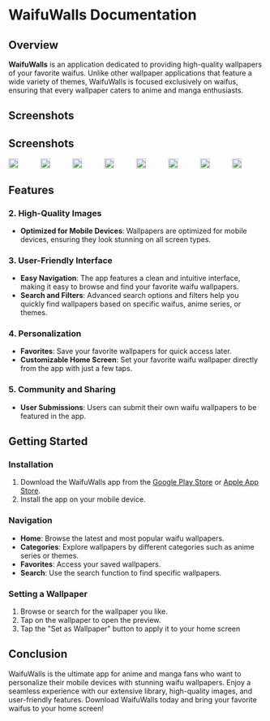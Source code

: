 # WaifuWalls Documentation

## Overview
**WaifuWalls** is an application dedicated to providing high-quality wallpapers of your favorite waifus. Unlike other wallpaper applications that feature a wide variety of themes, WaifuWalls is focused exclusively on waifus, ensuring that every wallpaper caters to anime and manga enthusiasts.

## Screenshots
## Screenshots
<div style="display: flex; flex-direction: 'row';">
  <img src="https://github.com/ronitkrshah/waifu-walls/assets/118371892/e950ab41-f188-4ab2-a2f3-b067832c5e1f" width=30%>
  <img src="https://github.com/ronitkrshah/waifu-walls/assets/118371892/603999ab-3aa0-4d95-afc6-d6dd2b2f3d65" width=30%>
  <img src="https://github.com/ronitkrshah/waifu-walls/assets/118371892/87dcb094-49ae-4ccc-a09a-406fabd2d3a7" width=30%>
  <img src="https://github.com/ronitkrshah/waifu-walls/assets/118371892/247d285b-4c11-4873-9982-578d17363dfc" width=30%>
  <img src="https://github.com/ronitkrshah/waifu-walls/assets/118371892/b8377e65-9601-465f-ae53-37f6587c45da" width=30%>

  
  <img src="https://github.com/ronitkrshah/waifu-walls/assets/118371892/373fd710-6ca5-4507-adff-fbdbd9071049" width=30%>
  <img src="https://github.com/ronitkrshah/waifu-walls/assets/118371892/48e5df62-9170-4da2-9580-e0d01fd50537" width=30%>
  <img src="https://github.com/ronitkrshah/waifu-walls/assets/118371892/1fc829f8-a5b7-4ff8-a24c-39b7b3fde94b" width=30%>
</div>

## Features

### 2. High-Quality Images
- **Optimized for Mobile Devices**: Wallpapers are optimized for mobile devices, ensuring they look stunning on all screen types.

### 3. User-Friendly Interface
- **Easy Navigation**: The app features a clean and intuitive interface, making it easy to browse and find your favorite waifu wallpapers.
- **Search and Filters**: Advanced search options and filters help you quickly find wallpapers based on specific waifus, anime series, or themes.

### 4. Personalization
- **Favorites**: Save your favorite wallpapers for quick access later.
- **Customizable Home Screen**: Set your favorite waifu wallpaper directly from the app with just a few taps.

### 5. Community and Sharing
- **User Submissions**: Users can submit their own waifu wallpapers to be featured in the app.

## Getting Started

### Installation
1. Download the WaifuWalls app from the [Google Play Store](#) or [Apple App Store](#).
2. Install the app on your mobile device.

### Navigation
- **Home**: Browse the latest and most popular waifu wallpapers.
- **Categories**: Explore wallpapers by different categories such as anime series or themes.
- **Favorites**: Access your saved wallpapers.
- **Search**: Use the search function to find specific wallpapers.

### Setting a Wallpaper
1. Browse or search for the wallpaper you like.
2. Tap on the wallpaper to open the preview.
3. Tap the "Set as Wallpaper" button to apply it to your home screen

## Conclusion
WaifuWalls is the ultimate app for anime and manga fans who want to personalize their mobile devices with stunning waifu wallpapers. Enjoy a seamless experience with our extensive library, high-quality images, and user-friendly features. Download WaifuWalls today and bring your favorite waifus to your home screen!
